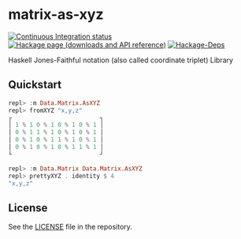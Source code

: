 # matrix-as-xyz

[![Continuous Integration status][status-png]][status]
[![Hackage page (downloads and API reference)][hackage-png]][hackage]
[![Hackage-Deps][hackage-deps-png]][hackage-deps]

Haskell Jones-Faithful notation (also called coordinate triplet) Library

## Quickstart

```haskell
repl> :m Data.Matrix.AsXYZ
repl> fromXYZ "x,y,z"
┌                         ┐
│ 1 % 1 0 % 1 0 % 1 0 % 1 │
│ 0 % 1 1 % 1 0 % 1 0 % 1 │
│ 0 % 1 0 % 1 1 % 1 0 % 1 │
│ 0 % 1 0 % 1 0 % 1 1 % 1 │
└                         ┘
```

```haskell
repl> :m Data.Matrix Data.Matrix.AsXYZ
repl> prettyXYZ . identity $ 4
"x,y,z"
```

## License

See the [LICENSE](https://raw.githubusercontent.com/narumij/matrix-as-xyz/master/LICENSE)
file in the repository.

 [hackage]: http://hackage.haskell.org/package/matrix-as-xyz
 [hackage-png]: http://img.shields.io/hackage/v/matrix-as-xyz.svg
 [hackage-deps]: http://packdeps.haskellers.com/reverse/matrix-as-xyz
 [hackage-deps-png]: https://img.shields.io/hackage-deps/v/matrix-as-xyz.svg

 [status]: http://travis-ci.org/narumij/matrix-as-xyz?branch=master
 [status-png]: https://api.travis-ci.org/narumij/matrix-as-xyz.svg?branch=master
